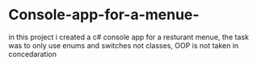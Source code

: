 # Console-app-for-a-menue-
in this project i created a c# console app for a resturant menue, 
the task was to only use enums and switches not classes, 
OOP is not taken in concedaration 
